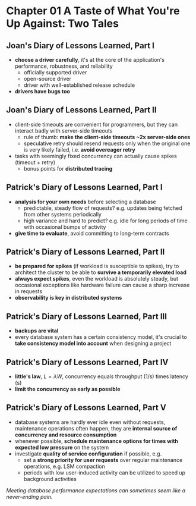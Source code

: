 # Chapter 01 A Taste of What You're Up Against: Two Tales

## Joan's Diary of Lessons Learned, Part I

- **choose a driver carefully**, it's at the core of the application's performance, robustness, and reliability
    - officially supported driver
    - open-source driver
    - driver with well-established release schedule
- **drivers have bugs too**

## Joan's Diary of Lessons Learned, Part II

- client-side timeouts are convenient for programmers, but they can interact badly with server-side timeouts
    - rule of thumb: **make the client-side timeouts ~2x server-side ones**
    - speculative retry should resend requests only when the original one is very likely failed, i.e. **avoid overeager retry**
- tasks with seemingly fixed concurrency can actually cause spikes (timeout + retry)
    - bonus points for **distributed tracing**

## Patrick's Diary of Lessons Learned, Part I

- **analysis for your own needs** before selecting a database
    - predictable, steady flow of requests? e.g. updates being fetched from other systems periodically
    - high variance and hard to predict? e.g. idle for long periods of time with occasional bumps of activity
- **give time to evaluate**, avoid committing to long-term contracts

## Patrick's Diary of Lessons Learned, Part II

- **be prepared for spikes** (if workload is susceptible to spikes), try to architect the cluster to be able to **survive a temporarily elevated load**
- **always expect spikes**, even the workload is absolutely steady, but occasional exceptions like hardware failure can cause a sharp increase in requests
- **observability is key in distributed systems**

## Patrick's Diary of Lessons Learned, Part III

- **backups are vital**
- every database system has a certain consistency model, it's crucial to **take consistency model into account** when designing a project

## Patrick's Diary of Lessons Learned, Part IV

- **little's law**, $L=\lambda W$, concurrency equals throughput (1/s) times latency (s)
- **limit the concurrency as early as possible**

## Patrick's Diary of Lessons Learned, Part V

- database systems are hardly ever idle even without requests, maintenance operations often happen, they are **internal source of concurrency and resource consumption**
- whenever possible, **schedule maintenance options for times with expected low pressure** on the system
- investigate **quality of service configuration** if possible, e.g.
    - set a **strong priority for user requests** over regular maintenance operations, e.g. LSM compaction
    - periods with low user-induced activity can be utilized to speed up background activities

*Meeting database performance expectations can sometimes seem like a never-ending pain.*
